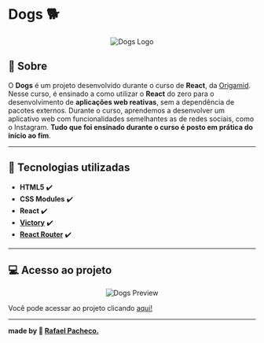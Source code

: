 # Dogs :dog2:

<p align="center">
  <img src="https://i.imgur.com/SWKnH6R.png" alt="Dogs Logo"/>
</p>

## :book: Sobre

O **Dogs** é um projeto desenvolvido durante o curso de **React**, da [Origamid](https://www.origamid.com/). Nesse curso, é ensinado a como utilizar o **React** do zero para o desenvolvimento de **aplicações web reativas**, sem a dependência de pacotes externos. Durante o curso, aprendemos a desenvolver um aplicativo web com funcionalidades semelhantes as de redes sociais, como o Instagram. **Tudo que foi ensinado durante o curso é posto em prática do início ao fim**.

---

## :rocket: Tecnologias utilizadas

- **HTML5** :heavy_check_mark:
- **CSS Modules** :heavy_check_mark:
- **React** :heavy_check_mark:
- **[Victory](https://formidable.com/open-source/victory/)** :heavy_check_mark:
- **[React Router](https://reactrouter.com/)** :heavy_check_mark:

---

## :computer: Acesso ao projeto

<p align="center">
  <img src="https://i.imgur.com/R44891B.png" alt="Dogs Preview"/>
</p>

Você pode acessar ao projeto clicando [aqui!](https://dogsproject-react.vercel.app/)

---

**made by :rocket: [Rafael Pacheco.](https://github.com/rafaelhmp)**
